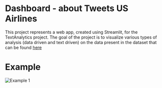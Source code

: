 # Dashboard - about Tweets US Airlines
This project represents a web app, created using Streamlit, for the TextAnalytics project.
The goal of the project is to visualize various types of analysis (data driven and text driven) on the data present in the dataset that can be found [here](https://data.world/crowdflower/airline-twitter-sentiment)

# Example
![Example 1](https://github.com/MatteoBiviano/tweets_analysis_dashboard/blob/main/examples/app_example_1.gif?raw=true)
